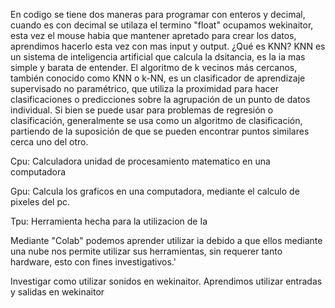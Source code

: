 En codigo se tiene dos maneras para programar con enteros y decimal, cuando es con decimal se utilaza el termino "float"
ocupamos wekinaitor, esta vez el mouse habia que mantener apretado para crear los datos, aprendimos hacerlo esta vez con mas input y output.
¿Qué es KNN?
KNN es un sistema de inteligencia artificial que calcula la dsitancia, es la ia mas simple y barata de entender.
El algoritmo de k vecinos más cercanos, también conocido como KNN o k-NN, es un clasificador de aprendizaje supervisado no paramétrico, 
que utiliza la proximidad para hacer clasificaciones o predicciones sobre la agrupación de un punto de datos individual.
Si bien se puede usar para problemas de regresión o clasificación, generalmente se usa como un algoritmo de clasificación, partiendo de la suposición de que se pueden encontrar puntos similares cerca uno del otro.

Cpu: Calculadora unidad de procesamiento matematico en una computadora

Gpu: Calcula los graficos en una computadora, mediante el calculo de pixeles del pc.

Tpu: Herramienta hecha para la utilizacion de Ia


Mediante "Colab" podemos aprender utilizar ia debido a que ellos mediante una nube nos permite utilizar sus herramientas, sin requerer tanto hardware,
esto con fines investigativos.'

Investigar como utilizar sonidos en wekinaitor.
Aprendimos utilizar entradas y salidas en wekinaitor
